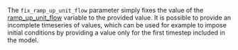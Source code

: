 The `fix_ramp_up_unit_flow` parameter simply fixes the value of the [ramp\_up\_unit\_flow](@ref) variable to the provided value. It is possible to provide an incomplete timeseries of values, which can be used for example to impose initial conditions by providing a value only for the first timestep included in the model.
